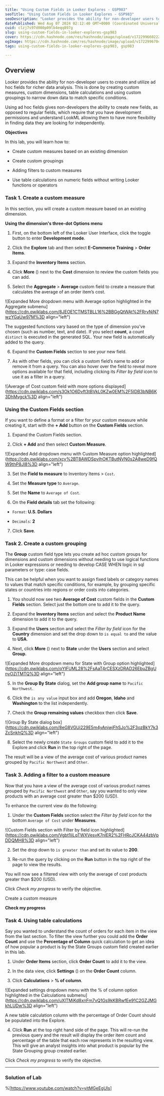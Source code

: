 ```yaml
---
title: "Using Custom Fields in Looker Explores - GSP983"
seoTitle: "Using Custom Fields in Looker Explores - GSP983"
seoDescription: "Looker provides the ability for non-developer users to create and utilize ad hoc fields for richer data analysis. This is done by creating custom measures, "
datePublished: Wed Aug 07 2024 02:12:40 GMT+0000 (Coordinated Universal Time)
cuid: clzj7s97d000p09lb4eqq897g
slug: using-custom-fields-in-looker-explores-gsp983
cover: https://cdn.hashnode.com/res/hashnode/image/upload/v1722996602228/1ff8856f-18bd-4b5e-b764-fbe094746f8f.png
ogImage: https://cdn.hashnode.com/res/hashnode/image/upload/v1722996704342/a65ca858-d877-43ba-9307-1ae30fdb4aea.png
tags: using-custom-fields-in-looker-explores-gsp983, gsp983

---
```


## **Overview**

Looker provides the ability for non-developer users to create and utilize ad hoc fields for richer data analysis. This is done by creating custom measures, custom dimensions, table calculations and using custom groupings to narrow down data to match specific conditions.

Using ad hoc fields gives non-developers the ability to create new fields, as opposed to regular fields, which require that you have development permissions and understand LookML allowing them to have more flexibility in finding data they are looking for independently.

**Objectives**

In this lab, you will learn how to:

* Create custom measures based on an existing dimension
    
* Create custom groupings
    
* Adding filters to custom measures
    
* Use table calculations on numeric fields without writing Looker functions or operators
    

### **Task 1. Create a custom measure**

In this section, you will create a custom measure based on an existing dimension.

**Using the dimension's three-dot Options menu**

1. First, on the bottom left of the Looker User Interface, click the toggle button to enter **Development mode**.
    
2. Click the **Explore** tab and then select **E-Commerce Training** &gt; **Order Items**.
    
3. Expand the **Inventory Items** section.
    
4. Click **More** () next to the **Cost** dimension to review the custom fields you can add.
    
5. Select the **Aggregate** &gt; **Average** custom field to create a measure that calculates the average of an order item’s cost.
    

![Expanded More dropdown menu with Average option highlighted in the Aggregate submenu](https://cdn.qwiklabs.com/8JEOE1CTMSTBLL16%2BBGgQtWAt%2FRrvNjN7wzYGaUw97M%3D align="left")

The suggested functions vary based on the type of dimension you’ve chosen (such as number, text, and date). If you select **count**, a count `distinct` is executed in the generated SQL. Your new field is automatically added to the query.

6. Expand the **Custom Fields** section to see your new field.
    
7. As with other fields, you can click a custom field’s name to add or remove it from a query. You can also hover over the field to reveal more options available for that field, including clicking its *Filter by field* icon to use it as a filter in a query.
    

![Average of Cost custom field with more options displayed](https://cdn.qwiklabs.com/s3Ok1O6Dvft3tBVkL0KZw0EM%2F5IDB3bNB6K3DhMvgck%3D align="left")

### Using the Custom Fields section

If you want to define a format or a filter for your custom measure while creating it, start with the **\+ Add** button on the **Custom Fields** section.

1. Expand the Custom Fields section.
    
2. Click **\+ Add** and then select **Custom Measure**.
    

![Expanded Add dropdown menu with Custom Measure option highlighted](https://cdn.qwiklabs.com/xcy%2BT8AWDSpvIhOKTButNVN0s2A8weD9fQW9thP8Jl8%3D align="left")

3. Set the **Field to measure** to Inventory Items &gt; `Cost`.
    
4. Set the **Measure type** to `Average`.
    
5. Set the **Name** to `Average of Cost`.
    
6. On the **Field details** tab set the following:
    

* `Format`: **U.S. Dollars**
    
* `Decimals`: **2**
    

7. Click **Save**.
    

### **Task 2. Create a custom grouping**

The **Group** custom field type lets you create ad hoc custom groups for dimensions and custom dimensions without needing to use logical functions in Looker expressions or needing to develop CASE WHEN logic in sql parameters or type: case fields.

This can be helpful when you want to assign fixed labels or category names to values that match specific conditions, for example, by grouping specific states or countries into regions or order costs into categories.

1. You should now see two **Average of Cost** custom fields in the **Custom Fields** section. Select just the bottom one to add it to the query.
    
2. Expand the **Inventory Items** section and select the **Product Name** dimension to add it to the query.
    
3. Expand the **Users** section and select the *Filter by field* icon for the **Country** dimension and set the drop down to `is equal to` and the value to **USA**.
    
4. Next, click **More** () next to **State** under the **Users** section and select **Group**.
    

![Expanded More dropdown menu for State with Group option highlighted](https://cdn.qwiklabs.com/qYIFUML28%2FsAaT4rCESXzDRAD26EbuZBgUnyOZjTMTQ%3D align="left")

5. In the **Group By State** dialog, set the **Add group name** to `Pacific Northwest`.
    
6. Click the `is any value` input box and add **Oregon**, **Idaho** and **Washington** to the list independently.
    
7. Check the **Group remaining values** checkbox then click **Save**.
    

![Group By State dialog box](https://cdn.qwiklabs.com/8eG8VGUi229E5m4yAnjwjFhSJo%2F3ozBkY7k3ZcSnkhQ%3D align="left")

8. Select the newly create `State Groups` custom field to add it to the Explore and click **Run** in the top right of the page.
    

The result will be a view of the average cost of various product names grouped by `Pacific Northwest` and `Other`.

### **Task 3. Adding a filter to a custom measure**

Now that you have a view of the average cost of various product names grouped by `Pacific Northwest` and `Other`, say you wanted to only view products with an average cost greater than $200 (USD).

To enhance the current view do the following:

1. Under the **Custom Fields** section select the *Filter by field* icon for the bottom `Average of Cost` under **Measures**.
    

![Custom Fields section with Filter by field icon highlighted](https://cdn.qwiklabs.com/Vgbt1IiLqTWXVesvK7nIER2%2FHRcJCKA44zbVpDDQMH8%3D align="left")

2. Set the drop down to `is greater than` and set its value to **200**.
    
3. Re-run the query by clicking on the **Run** button in the top right of the page to view the results.
    

You will now see a filtered view with only the average of cost products greater than $200 (USD).

Click *Check my progress* to verify the objective.

Create a custom measure

**Check my progress**

### **Task 4. Using table calculations**

Say you wanted to understand the count of orders for each item in the view from the last section. To filter the view further you could add the **Order Count** and use the **Percentage of Column** quick calculation to get an idea of how popular a product is by the State Groups custom field created earlier in this lab.

1. Under **Order Items** section, click **Order Count** to add it to the view.
    
2. In the data view, click **Settings** () on the **Order Count** column.
    
3. Click **Calculations** &gt; **% of column**.
    

![Expanded settings dropdown menu with the % of column option highlighted in the Calculations submenu](https://cdn.qwiklabs.com/uXlTMiKd8xnFm7vQ1Gs9kKBRwfEe91C2GZJMGkhLUDw%3D align="left")

A new table calculation column with the percentage of Order Count should be populated into the Explore.

4. Click **Run** at the top right hand side of the page. This will re-run the previous query and the result will display the order item count and percentage of the table that each row represents in the resulting view. This will give an analyst insights into what product is popular by the State Grouping group created earlier.
    

Click *Check my progress* to verify the objective.

---

### Solution of Lab

%[https://www.youtube.com/watch?v=yitMGeEgUIs]